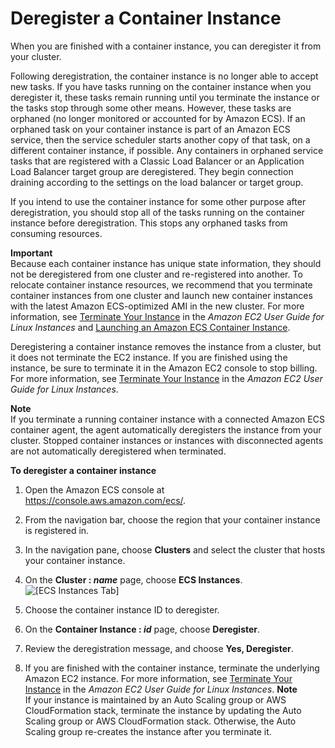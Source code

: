 # Deregister a Container Instance<a name="deregister_container_instance"></a>

When you are finished with a container instance, you can deregister it from your cluster\.

Following deregistration, the container instance is no longer able to accept new tasks\. If you have tasks running on the container instance when you deregister it, these tasks remain running until you terminate the instance or the tasks stop through some other means\. However, these tasks are orphaned \(no longer monitored or accounted for by Amazon ECS\)\. If an orphaned task on your container instance is part of an Amazon ECS service, then the service scheduler starts another copy of that task, on a different container instance, if possible\. Any containers in orphaned service tasks that are registered with a Classic Load Balancer or an Application Load Balancer target group are deregistered\. They begin connection draining according to the settings on the load balancer or target group\.

If you intend to use the container instance for some other purpose after deregistration, you should stop all of the tasks running on the container instance before deregistration\. This stops any orphaned tasks from consuming resources\.

**Important**  
Because each container instance has unique state information, they should not be deregistered from one cluster and re\-registered into another\. To relocate container instance resources, we recommend that you terminate container instances from one cluster and launch new container instances with the latest Amazon ECS\-optimized AMI in the new cluster\. For more information, see [Terminate Your Instance](http://docs.aws.amazon.com/AWSEC2/latest/UserGuide/terminating-instances.html) in the *Amazon EC2 User Guide for Linux Instances* and [Launching an Amazon ECS Container Instance](launch_container_instance.md)\.

Deregistering a container instance removes the instance from a cluster, but it does not terminate the EC2 instance\. If you are finished using the instance, be sure to terminate it in the Amazon EC2 console to stop billing\. For more information, see [Terminate Your Instance](http://docs.aws.amazon.com/AWSEC2/latest/UserGuide/terminating-instances.html) in the *Amazon EC2 User Guide for Linux Instances*\.

**Note**  
If you terminate a running container instance with a connected Amazon ECS container agent, the agent automatically deregisters the instance from your cluster\. Stopped container instances or instances with disconnected agents are not automatically deregistered when terminated\.

**To deregister a container instance**

1. Open the Amazon ECS console at [https://console\.aws\.amazon\.com/ecs/](https://console.aws.amazon.com/ecs/)\.

1. From the navigation bar, choose the region that your container instance is registered in\.

1. In the navigation pane, choose **Clusters** and select the cluster that hosts your container instance\.

1. On the **Cluster : *name*** page, choose **ECS Instances**\.  
![\[ECS Instances Tab\]](http://docs.aws.amazon.com/AmazonECS/latest/developerguide/images/ECS_Instances_tab.png)

1. Choose the container instance ID to deregister\.

1. On the **Container Instance : *id*** page, choose **Deregister**\.

1. Review the deregistration message, and choose **Yes, Deregister**\.

1. If you are finished with the container instance, terminate the underlying Amazon EC2 instance\. For more information, see [Terminate Your Instance](http://docs.aws.amazon.com/AWSEC2/latest/UserGuide/terminating-instances.html) in the *Amazon EC2 User Guide for Linux Instances*\.
**Note**  
If your instance is maintained by an Auto Scaling group or AWS CloudFormation stack, terminate the instance by updating the Auto Scaling group or AWS CloudFormation stack\. Otherwise, the Auto Scaling group re\-creates the instance after you terminate it\.
